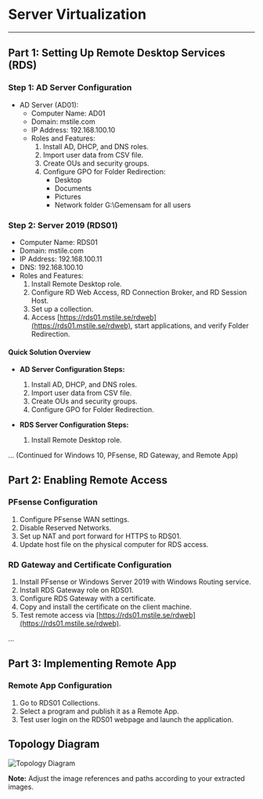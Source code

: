 # Server Virtualization
----------
## Part 1: Setting Up Remote Desktop Services (RDS)

### Step 1: AD Server Configuration
- AD Server (AD01):
  - Computer Name: AD01
  - Domain: mstile.com
  - IP Address: 192.168.100.10
  - Roles and Features:
    1. Install AD, DHCP, and DNS roles.
    2. Import user data from CSV file.
    3. Create OUs and security groups.
    4. Configure GPO for Folder Redirection:
       - Desktop
       - Documents
       - Pictures
       - Network folder G:\Gemensam for all users

### Step 2: Server 2019 (RDS01)
- Computer Name: RDS01
- Domain: mstile.com
- IP Address: 192.168.100.11
- DNS: 192.168.100.10
- Roles and Features:
  1. Install Remote Desktop role.
  2. Configure RD Web Access, RD Connection Broker, and RD Session Host.
  3. Set up a collection.
  4. Access [https://rds01.mstile.se/rdweb](https://rds01.mstile.se/rdweb), start applications, and verify Folder Redirection.

#### Quick Solution Overview
- **AD Server Configuration Steps:**
  1. Install AD, DHCP, and DNS roles.
  2. Import user data from CSV file.
  3. Create OUs and security groups.
  4. Configure GPO for Folder Redirection.

- **RDS Server Configuration Steps:**
  1. Install Remote Desktop role.

... (Continued for Windows 10, PFsense, RD Gateway, and Remote App)

## Part 2: Enabling Remote Access

### PFsense Configuration
1. Configure PFsense WAN settings.
2. Disable Reserved Networks.
3. Set up NAT and port forward for HTTPS to RDS01.
4. Update host file on the physical computer for RDS access.

### RD Gateway and Certificate Configuration
1. Install PFsense or Windows Server 2019 with Windows Routing service.
2. Install RDS Gateway role on RDS01.
3. Configure RDS Gateway with a certificate.
4. Copy and install the certificate on the client machine.
5. Test remote access via [https://rds01.mstile.se/rdweb](https://rds01.mstile.se/rdweb).

...

## Part 3: Implementing Remote App

### Remote App Configuration
1. Go to RDS01 Collections.
2. Select a program and publish it as a Remote App.
3. Test user login on the RDS01 webpage and launch the application.

## Topology Diagram

![Topology Diagram](image_prefix-001.jpg)

**Note:** Adjust the image references and paths according to your extracted images.


